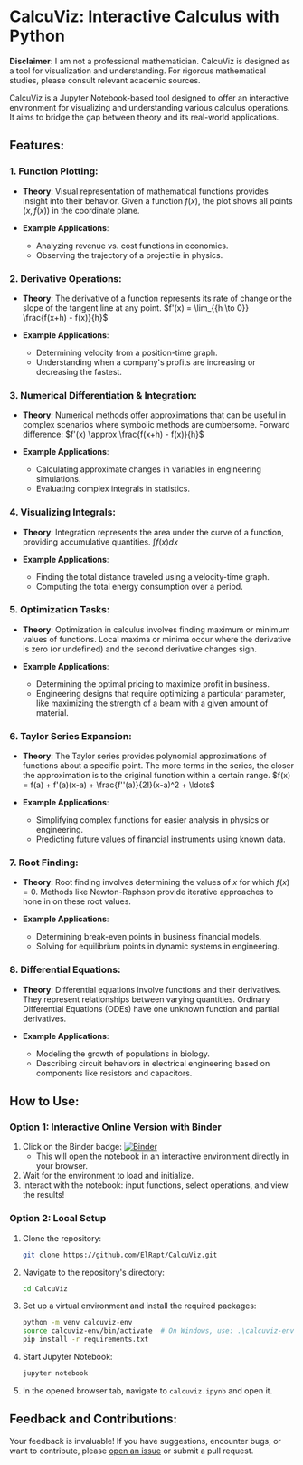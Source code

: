 # CalcuViz: Interactive Calculus with Python

**Disclaimer**: I am not a professional mathematician. CalcuViz is designed as a tool for visualization and understanding. For rigorous mathematical studies, please consult relevant academic sources.

CalcuViz is a Jupyter Notebook-based tool designed to offer an interactive environment for visualizing and understanding various calculus operations. It aims to bridge the gap between theory and its real-world applications.

## Features:

### 1. **Function Plotting**:

- **Theory**: Visual representation of mathematical functions provides insight into their behavior. Given a function $f(x)$, the plot shows all points $(x, f(x))$ in the coordinate plane.
  
- **Example Applications**: 
    - Analyzing revenue vs. cost functions in economics.
    - Observing the trajectory of a projectile in physics.

### 2. **Derivative Operations**:

- **Theory**: The derivative of a function represents its rate of change or the slope of the tangent line at any point. $f'(x) = \lim_{{h \to 0}} \frac{f(x+h) - f(x)}{h}$

- **Example Applications**:
    - Determining velocity from a position-time graph.
    - Understanding when a company's profits are increasing or decreasing the fastest.

### 3. **Numerical Differentiation & Integration**:

- **Theory**: Numerical methods offer approximations that can be useful in complex scenarios where symbolic methods are cumbersome. Forward difference: $f'(x) \approx \frac{f(x+h) - f(x)}{h}$

- **Example Applications**:
    - Calculating approximate changes in variables in engineering simulations.
    - Evaluating complex integrals in statistics.

### 4. **Visualizing Integrals**:

- **Theory**: Integration represents the area under the curve of a function, providing accumulative quantities. $\int f(x) dx$

- **Example Applications**:
    - Finding the total distance traveled using a velocity-time graph.
    - Computing the total energy consumption over a period.

### 5. **Optimization Tasks**:

- **Theory**: Optimization in calculus involves finding maximum or minimum values of functions. Local maxima or minima occur where the derivative is zero (or undefined) and the second derivative changes sign.

- **Example Applications**:
    - Determining the optimal pricing to maximize profit in business.
    - Engineering designs that require optimizing a particular parameter, like maximizing the strength of a beam with a given amount of material.

### 6. **Taylor Series Expansion**:

- **Theory**: The Taylor series provides polynomial approximations of functions about a specific point. The more terms in the series, the closer the approximation is to the original function within a certain range. $f(x) = f(a) + f'(a)(x-a) + \frac{f''(a)}{2!}(x-a)^2 + \ldots$

- **Example Applications**:
    - Simplifying complex functions for easier analysis in physics or engineering.
    - Predicting future values of financial instruments using known data.

### 7. **Root Finding**:

- **Theory**: Root finding involves determining the values of $x$ for which $f(x) = 0$. Methods like Newton-Raphson provide iterative approaches to hone in on these root values.

- **Example Applications**:
    - Determining break-even points in business financial models.
    - Solving for equilibrium points in dynamic systems in engineering.

### 8. **Differential Equations**:

- **Theory**: Differential equations involve functions and their derivatives. They represent relationships between varying quantities. Ordinary Differential Equations (ODEs) have one unknown function and partial derivatives.

- **Example Applications**:
    - Modeling the growth of populations in biology.
    - Describing circuit behaviors in electrical engineering based on components like resistors and capacitors.

## How to Use:

### Option 1: Interactive Online Version with Binder

1. Click on the Binder badge: [![Binder](https://mybinder.org/badge_logo.svg)](https://mybinder.org/v2/gh/ElRapt/CalcuViz/main?filepath=calcuviz.ipynb)
    - This will open the notebook in an interactive environment directly in your browser.
2. Wait for the environment to load and initialize.
3. Interact with the notebook: input functions, select operations, and view the results!

### Option 2: Local Setup

1. Clone the repository:
    ```bash
    git clone https://github.com/ElRapt/CalcuViz.git
    ```
2. Navigate to the repository's directory:
    ```bash
    cd CalcuViz
    ```
3. Set up a virtual environment and install the required packages:
    ```bash
    python -m venv calcuviz-env
    source calcuviz-env/bin/activate  # On Windows, use: .\calcuviz-env\Scripts\activate
    pip install -r requirements.txt
    ```
4. Start Jupyter Notebook:
    ```bash
    jupyter notebook
    ```
5. In the opened browser tab, navigate to `calcuviz.ipynb` and open it.

## Feedback and Contributions:

Your feedback is invaluable! If you have suggestions, encounter bugs, or want to contribute, please [open an issue](https://github.com/ElRapt/CalcuViz/issues) or submit a pull request.
